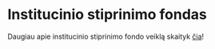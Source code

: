 # Institucinio stiprinimo fondas

Daugiau apie institucinio stiprinimo fondo veiklą skaityk [čia](../stipri-organizacija/isf.md)!
